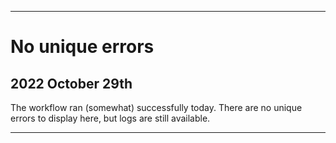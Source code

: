 
***

# No unique errors

## 2022 October 29th

The workflow ran (somewhat) successfully today. There are no unique errors to display here, but logs are still available.

***
